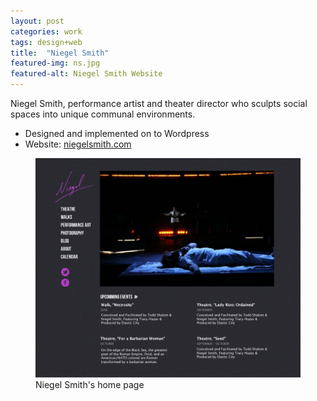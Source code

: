 ```yaml
---
layout: post
categories: work
tags: design+web
title:  "Niegel Smith"
featured-img: ns.jpg
featured-alt: Niegel Smith Website
---
```


Niegel Smith, performance artist and theater director who sculpts social spaces into unique communal environments.

<!-- more -->

* Designed and implemented on to Wordpress
* Website: [niegelsmith.com](http://niegelsmith.com)

<figure class="mt-4 mb-4">
  <div class="screenshot screenshot-chrome">
    <img src="img/ns.jpg" loading="lazy">
  </div>
  <figcaption>Niegel Smith's home page</figcaption>
</figure>

